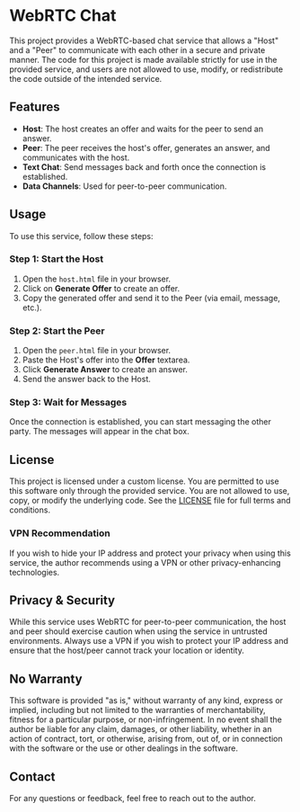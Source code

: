 # WebRTC Chat

This project provides a WebRTC-based chat service that allows a "Host" and a "Peer" to communicate with each other in a secure and private manner. The code for this project is made available strictly for use in the provided service, and users are not allowed to use, modify, or redistribute the code outside of the intended service.

## Features

- **Host**: The host creates an offer and waits for the peer to send an answer.
- **Peer**: The peer receives the host's offer, generates an answer, and communicates with the host.
- **Text Chat**: Send messages back and forth once the connection is established.
- **Data Channels**: Used for peer-to-peer communication.

## Usage

To use this service, follow these steps:

### Step 1: Start the Host

1. Open the `host.html` file in your browser.
2. Click on **Generate Offer** to create an offer.
3. Copy the generated offer and send it to the Peer (via email, message, etc.).

### Step 2: Start the Peer

1. Open the `peer.html` file in your browser.
2. Paste the Host's offer into the **Offer** textarea.
3. Click **Generate Answer** to create an answer.
4. Send the answer back to the Host.

### Step 3: Wait for Messages

Once the connection is established, you can start messaging the other party. The messages will appear in the chat box.

## License

This project is licensed under a custom license. You are permitted to use this software only through the provided service. You are not allowed to use, copy, or modify the underlying code. See the [LICENSE](LICENSE) file for full terms and conditions.

### VPN Recommendation

If you wish to hide your IP address and protect your privacy when using this service, the author recommends using a VPN or other privacy-enhancing technologies.

## Privacy & Security

While this service uses WebRTC for peer-to-peer communication, the host and peer should exercise caution when using the service in untrusted environments. Always use a VPN if you wish to protect your IP address and ensure that the host/peer cannot track your location or identity.

## No Warranty

This software is provided "as is," without warranty of any kind, express or implied, including but not limited to the warranties of merchantability, fitness for a particular purpose, or non-infringement. In no event shall the author be liable for any claim, damages, or other liability, whether in an action of contract, tort, or otherwise, arising from, out of, or in connection with the software or the use or other dealings in the software.

## Contact

For any questions or feedback, feel free to reach out to the author.

